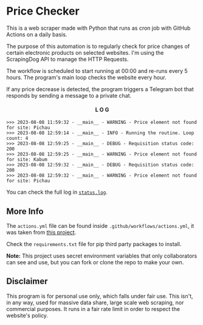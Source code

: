 # Price Checker
This is a web scraper made with Python that runs as cron job with GitHub Actions on a daily basis.

The purpose of this automation is to regularly check for price changes of certain electronic products on selected websites. I'm using the ScrapingDog API to manage the HTTP Requests.

The workflow is scheduled to start running at 00:00 and re-runs every 5 hours. The program's main loop checks the website every hour.

If any price decrease is detected, the program triggers a Telegram bot that responds by sending a message to a private chat.

<div align="center" >

#### L O G

</div>

```
>>> 2023-08-08 11:59:32 - __main__ - WARNING - Price element not found for site: Pichau
>>> 2023-08-08 12:59:14 - __main__ - INFO - Running the routine. Loop count: 4
>>> 2023-08-08 12:59:25 - __main__ - DEBUG - Requisition status code: 200
>>> 2023-08-08 12:59:25 - __main__ - WARNING - Price element not found for site: Kabum
>>> 2023-08-08 12:59:32 - __main__ - DEBUG - Requisition status code: 200
>>> 2023-08-08 12:59:32 - __main__ - WARNING - Price element not found for site: Pichau
```

You can check the full log in [`status.log`](./status.log).

## More Info

The `actions.yml` file can be found inside `.github/workflows/actions.yml`, it was taken from [this project](https://github.com/patrickloeber/python-github-action-template).

Check the `requirements.txt` file for pip third party packages to install.

<strong>Note:</strong> This project uses secret environment variables that only collaborators can see and use, but you can fork or clone the repo to make your own. 

## Disclaimer
This program is for personal use only, which falls under fair use. This isn't, in any way, used for massive data share, large scale web scraping, nor commercial purposes. It runs in a fair rate limit in order to respect the website's policy.